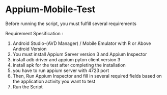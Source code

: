 # Appium-Mobile-Test
Before running the script, you must fulfill several requirements

Requirement Spesification : 
1. Android Studio-(AVD Manager) / Mobile Emulator with R or Above Android Version 
2. You must install Appium Server version 3 and Appium Inspector
3. install adb driver and appium pyton client version 3
4. install apk for the test
after completing the installation 
1. you have to run appium server with 4723 port
2. Then, Run Appium Inspector and fill in several required fields based on the application activity you want to test
3. Run the Script
